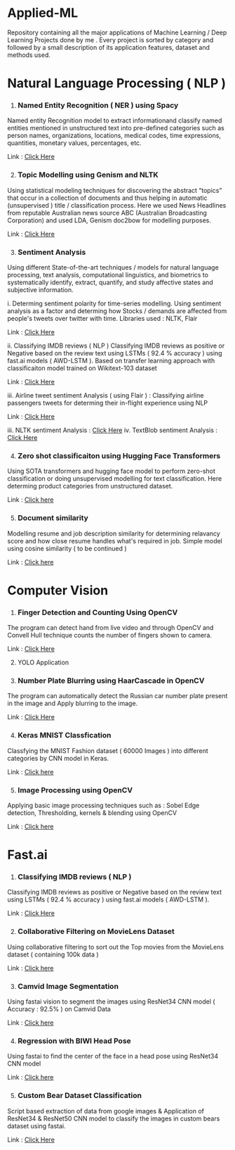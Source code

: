 # Applied-ML
Repository containing all the major applications of Machine Learning / Deep Learning Projects done by me . Every project is sorted by category and followed by a small description of its application features, dataset and methods used.

# Natural Language Processing ( NLP )


 1. ### Named Entity Recognition ( NER ) using Spacy
Named entity Recognition model to extract informationand classify named entities mentioned in unstructured text into pre-defined categories such as person names, organizations, locations, medical codes, time expressions, quantities, monetary values, percentages, etc. 


Link : [Click Here](https://github.com/dudesparsh/Applied-ML/blob/master/NLP_Named_Entity_Recognition.ipynb)

2. ### Topic Modelling using Genism and NLTK
Using statistical modeling techniques for discovering the abstract “topics” that occur in a collection of documents and thus helping in automatic (unsupervised ) title / classification process. Here we used News Headlines from reputable Australian news source ABC (Australian Broadcasting Corporation) and used LDA, Genism doc2bow for modelling purposes. 

Link : [Click Here](https://github.com/dudesparsh/Applied-ML/blob/master/NLP_Topic_Modelling.ipynb)

3. ### Sentiment Analysis

Using different State-of-the-art techniques / models for natural language processing, text analysis, computational linguistics, and biometrics to systematically identify, extract, quantify, and study affective states and subjective information. 

i. Determing sentiment polarity for time-series modelling. Using sentiment analysis as a factor and determing how Stocks / demands are affected from people's tweets over twitter with time. Libraries used : NLTK, Flair

Link : [Click Here](https://github.com/dudesparsh/100-days-of-code/blob/master/main.py)

ii. Classifying IMDB reviews ( NLP )
Classifying IMDB reviews as positive or Negative based on the review text using LSTMs ( 92.4 % accuracy ) using fast.ai models ( AWD-LSTM ). Based on transfer learning approach with classificaiton model trained on Wikitext-103 dataset

Link : [Click Here](https://github.com/dudesparsh/Applied-ML/blob/master/IMDB_NLP.ipynb)

iii. Airline tweet sentiment Analysis ( using Flair ) : Classifying airline passengers tweets for determing their in-flight experience using NLP

Link : [Click Here](https://github.com/dudesparsh/Applied-ML/blob/master/Sentiment_Analysis_using_Flair.ipynb)

iii. NLTK sentiment Analysis :  [Click Here](https://github.com/dudesparsh/100-days-of-code/blob/master/NLTK_Sentiment_Analysis.ipynb)
iv. TextBlob sentiment Analysis :  [Click Here](https://github.com/dudesparsh/100-days-of-code/blob/master/TextBlob_Sentiment_Analysis.ipynb)
 


4. ### Zero shot classificaiton using Hugging Face Transformers

Using SOTA transformers and hugging face model to perform zero-shot classification or doing unsupervised modelling for text classification. Here determing product categories from unstructured dataset.

Link : [Click here](https://github.com/dudesparsh/Applied-ML/blob/master/Product_categories_from_unstructured_dataset.ipynb)

5. ### Document similarity

Modelling resume and job description similarity for determining relavancy score and how close resume handles what's required in job. Simple model using cosine similarity ( to be continued )

Link : [Click here](https://github.com/dudesparsh/Applied-ML/blob/master/Resume_Scorer.ipynb)


# Computer Vision

 1. ### Finger Detection and Counting Using OpenCV
The program can detect hand from live video and through OpenCV and Convell Hull technique counts the number of fingers shown to camera.

Link : [Click Here](https://github.com/dudesparsh/Applied-ML/blob/master/Finger_Count.ipynb)

2. YOLO Application
3. ### Number Plate Blurring using HaarCascade in OpenCV
The program can automatically detect the Russian car number plate present in the image and Apply blurring to the image.

Link : [Click Here](https://github.com/dudesparsh/Applied-ML/blob/master/Number_Plate_Blurring_using_HaarCascade_%28OpenCV%29.ipynb)

4. ### Keras MNIST Classfication
Classfying the MNIST Fashion dataset ( 60000 Images ) into different categories by CNN model in Keras.

Link : [Click here](https://github.com/dudesparsh/100-days-of-code/blob/master/Keras%20Fashion%20MNIST%20Image%20Classification.ipynb)


5. ### Image Processing using OpenCV
Applying basic image processing techniques such as : Sobel Edge detection, Thresholding, kernels & blending using OpenCV

Link : [Click here](https://github.com/dudesparsh/100-days-of-code/blob/master/07_Image_Processing_Assessment.ipynb)

# Fast.ai
1. ### Classifying IMDB reviews ( NLP )
Classifying IMDB reviews as positive or Negative based on the review text using LSTMs ( 92.4 % accuracy ) using fast.ai models ( AWD-LSTM ).

Link : [Click Here](https://github.com/dudesparsh/Applied-ML/blob/master/IMDB_NLP.ipynb)

2.  ### Collaborative Filtering on MovieLens Dataset
Using collaborative filtering to sort out the Top movies from the MovieLens dataset ( containing 100k data )

Link : [Click here](https://github.com/dudesparsh/Applied-ML/blob/master/Movielens_Collaborative_Filtering.ipynb)

3. ### Camvid Image Segmentation
Using fastai vision to segment the images using ResNet34 CNN model ( Accuracy : 92.5% ) on Camvid Data

Link : [Click here](https://github.com/dudesparsh/Applied-ML/blob/master/Camvid.ipynb)

4. ### Regression with BIWI Head Pose
Using fastai to find the center of the face in a head pose using ResNet34 CNN model

Link : [Click here](https://github.com/dudesparsh/Applied-ML/blob/master/Regression_with_BIWI_head_pose.ipynb)

5. ### Custom Bear Dataset Classification
Script based extraction of data from google images & Application of ResNet34 & ResNet50 CNN model to classify the images in custom bears dataset using fastai.

Link : [Click Here](https://github.com/dudesparsh/Applied-ML/blob/master/Custom%20dataset%20Classification.ipynb)
